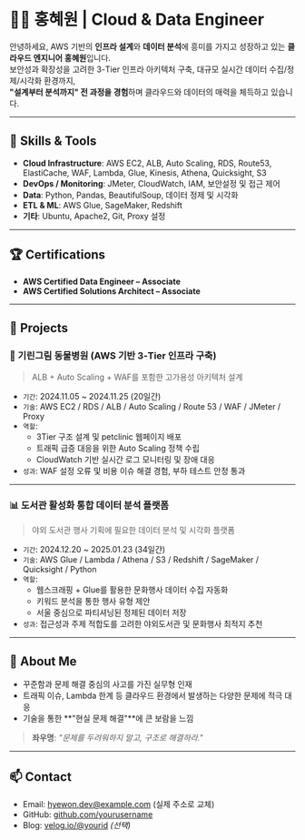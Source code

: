 # 👩‍💻 홍혜원 | Cloud & Data Engineer

안녕하세요, AWS 기반의 **인프라 설계**와 **데이터 분석**에 흥미를 가지고 성장하고 있는 **클라우드 엔지니어 홍혜원**입니다.  
보안성과 확장성을 고려한 3-Tier 인프라 아키텍처 구축, 대규모 실시간 데이터 수집/정제/시각화 환경까지,  
**"설계부터 분석까지" 전 과정을 경험**하며 클라우드와 데이터의 매력을 체득하고 있습니다.

---

## 🔧 Skills & Tools

- **Cloud Infrastructure**: AWS EC2, ALB, Auto Scaling, RDS, Route53, ElastiCache, WAF, Lambda, Glue, Kinesis, Athena, Quicksight, S3  
- **DevOps / Monitoring**: JMeter, CloudWatch, IAM, 보안설정 및 접근 제어  
- **Data**: Python, Pandas, BeautifulSoup, 데이터 정제 및 시각화  
- **ETL & ML**: AWS Glue, SageMaker, Redshift  
- **기타**: Ubuntu, Apache2, Git, Proxy 설정

---

## 🏆 Certifications

- **AWS Certified Data Engineer – Associate**
- **AWS Certified Solutions Architect – Associate**

---

## 📘 Projects

### 🏥 기린그림 동물병원 (AWS 기반 3-Tier 인프라 구축)

> ALB + Auto Scaling + WAF를 포함한 고가용성 아키텍처 설계

- `기간`: 2024.11.05 ~ 2024.11.25 (20일간)
- `기술`: AWS EC2 / RDS / ALB / Auto Scaling / Route 53 / WAF / JMeter / Proxy
- `역할`:
  - 3Tier 구조 설계 및 petclinic 웹페이지 배포
  - 트래픽 급증 대응을 위한 Auto Scaling 정책 수립
  - CloudWatch 기반 실시간 로그 모니터링 및 장애 대응
- `성과`: WAF 설정 오류 및 비용 이슈 해결 경험, 부하 테스트 안정 통과

---

### 📊 도서관 활성화 통합 데이터 분석 플랫폼

> 야외 도서관 행사 기획에 필요한 데이터 분석 및 시각화 플랫폼

- `기간`: 2024.12.20 ~ 2025.01.23 (34일간)
- `기술`: AWS Glue / Lambda / Athena / S3 / Redshift / SageMaker / Quicksight / Python
- `역할`:
  - 웹스크래핑 + Glue를 활용한 문화행사 데이터 수집 자동화
  - 키워드 분석을 통한 행사 유형 제안
  - 서울 중심으로 파티셔닝된 정제된 데이터 저장
- `성과`: 접근성과 주제 적합도를 고려한 야외도서관 및 문화행사 최적지 추천

---

## 🧠 About Me

- 꾸준함과 문제 해결 중심의 사고를 가진 실무형 인재
- 트래픽 이슈, Lambda 한계 등 클라우드 환경에서 발생하는 다양한 문제에 적극 대응
- 기술을 통한 **"현실 문제 해결"**에 큰 보람을 느낌

> **좌우명**: _"문제를 두려워하지 말고, 구조로 해결하라."_

---

## 📫 Contact

- Email: hyewon.dev@example.com (실제 주소로 교체)
- GitHub: [github.com/yourusername](https://github.com/yourusername)
- Blog: [velog.io/@yourid](https://velog.io/@yourid) _(선택)_

